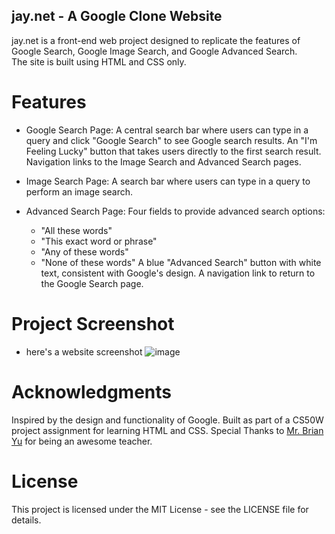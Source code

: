 ## jay.net - A Google Clone Website
jay.net is a front-end web project designed to replicate the features of Google Search, Google Image Search, and Google Advanced Search. <br/>
The site is built using HTML and CSS only. 

# Features

- Google Search Page:
  A central search bar where users can type in a query and click "Google Search" to see Google search results.
  An "I'm Feeling Lucky" button that takes users directly to the first search result.
  Navigation links to the Image Search and Advanced Search pages.

- Image Search Page:
  A search bar where users can type in a query to perform an image search.

- Advanced Search Page:
  Four fields to provide advanced search options:
  - "All these words"
  - "This exact word or phrase"
  - "Any of these words"
  - "None of these words"
  A blue "Advanced Search" button with white text, consistent with Google's design.
  A navigation link to return to the Google Search page.

# Project Screenshot
- here's a website screenshot
![image](https://github.com/user-attachments/assets/bcf33562-b911-4cc1-ace2-9e053d909c83)

# Acknowledgments
Inspired by the design and functionality of Google.
Built as part of a CS50W project assignment for learning HTML and CSS.
Special Thanks to [Mr. Brian Yu](https://github.com/brianyu28) for being an awesome teacher.

# License
This project is licensed under the MIT License - see the LICENSE file for details.
